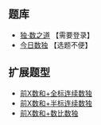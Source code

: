 ## 题库
- [独·数之道](http://www.sudokufans.org.cn/lx/game.index.php?type=xsum) 【需要登录】
- [今日数独](https://cn.sudoku.today/dailysudoku/) 【选题不便】

## 扩展题型
- [前X数和+全标连续数独](../混合类/前X数和+全标连续数独.md)
- [前X数和+半标连续数独](../混合类/前X数和+半标连续数独.md)
- [前X数和+数比数独](../混合类/前X数和+数比数独.md)
